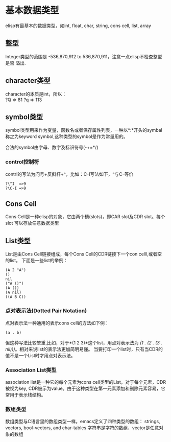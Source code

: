 # 基本数据类型
elisp有最基本的数据类型，如int, float, char, string, cons cell, list, array

## 整型
Integer类型的范围是 -536,870,912 to 536,870,911，注意一点elisp不检查整型是否
溢出.

## character类型
character的本质是int，所以：  
?Q => 81 ?q => 113

## symbol类型
symbol类型用来作为变量，函数名或者保存属性列表，一种以*:*开头的symbal称之为keyword
symbol,这种类型的symbol是作为常量用的。  

合法的symbol由字母、数字及标识符号(-+=*/)

### control控制符
contrl的写法为问号+反斜杆+^，比如：C-I写法如下，^与C-等价
```
?\^I  =>9
?\C-I =>9
```

## Cons Cell
Cons Cell是一种elisp的对象，它由两个槽(slots)，即CAR slot及CDR slot。每个slot
可以存放任意数据类型

## List类型
List是由Cons Cell链接组成，每个Cons Cell的CDR链接下一个con celll,或者空的list。
下面是一些list的举例：
```elisp
(A 2 "A")
()
nil
("A ()")
(A ())
(A nil)
((A B C))
```

### 点对表示法(Dotted Pair Notation)
点对表示法一种通用的表示cons cell的方法如下例：
```elisp
(a . b)
```
但这种写法比较笨重,比如，对于*(1 2 3)*这个list，用点对表示法为
*(1 . (2 . (3 . nil)))*。相对来说list的表示法更加简明易懂。
当要打印一个list时，只有当CDR的值不是一个List时才用点对表示法。

### Association List类型
association list是一种它的每个元素为cons cell类型的List，对于每个元素，CDR被视为key,
CDR被示为value。由于这种类型在第一元素添加和删除元素容易，它常用于表示栈结构。

### 数组类型
数组类型与C语言里的数组类型一样。emacs定义了四种类型的数组：
strings, vectors, bool-vectors, and char-tables
字符串是字符的数组，vector是任意对象的数组

